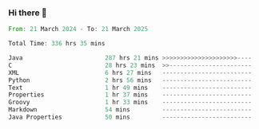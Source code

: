 ### Hi there 👋

<!--
**luoxuanzao/luoxuanzao** is a ✨ _special_ ✨ repository because its `README.md` (this file) appears on your GitHub profile.

Here are some ideas to get you started:

- 🔭 I’m currently working on ...
- 🌱 I’m currently learning ...
- 👯 I’m looking to collaborate on ...
- 🤔 I’m looking for help with ...
- 💬 Ask me about ...
- 📫 How to reach me: ...
- 😄 Pronouns: ...
- ⚡ Fun fact: ...
-->

<!--START_SECTION:waka-->

```rust
From: 21 March 2024 - To: 21 March 2025

Total Time: 336 hrs 35 mins

Java                       287 hrs 21 mins >>>>>>>>>>>>>>>>>>>>>----   85.34 %
C                          28 hrs 23 mins  >>-----------------------   08.43 %
XML                        6 hrs 27 mins   -------------------------   01.92 %
Python                     2 hrs 56 mins   -------------------------   00.87 %
Text                       1 hr 49 mins    -------------------------   00.54 %
Properties                 1 hr 37 mins    -------------------------   00.48 %
Groovy                     1 hr 33 mins    -------------------------   00.46 %
Markdown                   54 mins         -------------------------   00.27 %
Java Properties            50 mins         -------------------------   00.25 %
```

<!--END_SECTION:waka-->